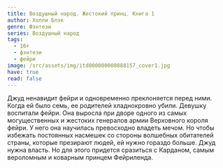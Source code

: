 ```yaml
---
title: Воздушный народ. Жестокий принц. Книга 1
author: Холли Блэк
genre: Фэнтези
series: Воздушный народ
tags:
  - 16+
  - фэнтези
  - фейри
image: /src/assets/img/itd000000000888157_cover1.jpg
have: true
read: false
---
```

Джуд ненавидит фейри и одновременно преклоняется перед ними. Когда ей было семь, ее родителей хладнокровно убили. Девушку воспитали фейри. Она выросла при дворе одного из самых могущественных и жестоких генералов армии Верховного короля фейри. У него она научилась превосходно владеть мечом. Но чтобы избежать постоянных насмешек со стороны волшебных обитателей страны, которые презирают людей, ей нужно гораздо больше. Джуд нужна власть. Но для этого придется сразиться с Карданом, самым вероломным и коварным принцем Фейриленда.
